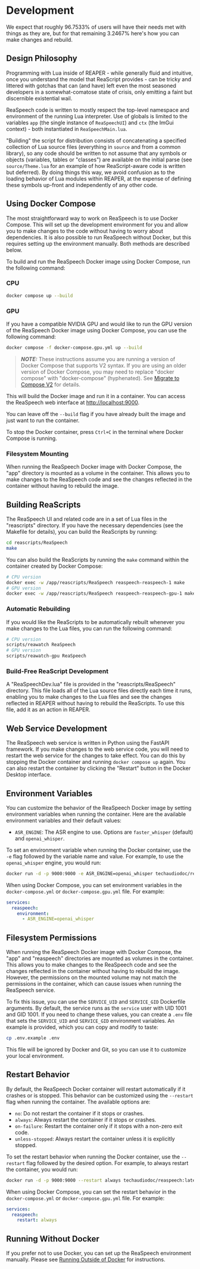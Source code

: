 # Development

We expect that roughly 96.7533% of users will have their needs met with things
as they are, but for that remaining 3.2467% here's how you can make changes
and rebuild.

## Design Philosophy

Programming with Lua inside of REAPER - while generally fluid and intuitive,
once you understand the model that ReaScript provides - can be tricky and
littered with gotchas that can (and have) left even the most seasoned
developers in a somewhat-comatose state of crisis, only emitting a faint but
discernible existential wail.

ReaSpeech code is written to mostly respect the top-level namespace and
environment of the running Lua interpreter. Use of globals is limited to the
variables `app` (the single instance of `ReaSpeechUI`) and `ctx` (the ImGui
context) - both instantiated in `ReaSpeechMain.lua`.

"Building" the script for distribution consists of concatenating a specified
collection of Lua source files (everything in `source` and from a common
library), so any code should be written to not assume that any symbols or
objects (variables, tables or "classes") are available on the initial parse
(see `source/Theme.lua` for an example of how ReaScript-aware code is written
but deferred). By doing things this way, we avoid confusion as to the loading
behavior of Lua modules within REAPER, at the expense of defining these
symbols up-front and independently of any other code.

## Using Docker Compose

The most straightforward way to work on ReaSpeech is to use Docker Compose.
This will set up the development environment for you and allow you to make
changes to the code without having to worry about dependencies. It is also
possible to run ReaSpeech without Docker, but this requires setting up the
environment manually. Both methods are described below.

To build and run the ReaSpeech Docker image using Docker Compose, run the
following command:

### CPU

```sh
docker compose up --build
```

### GPU

If you have a compatible NVIDIA GPU and would like to run the GPU version of
the ReaSpeech Docker image using Docker Compose, you can use the following
command:

```sh
docker compose -f docker-compose.gpu.yml up --build
```

> **_NOTE:_** These instructions assume you are running a version of Docker
> Compose that supports V2 syntax. If you are using an older version of
> Docker Compose, you may need to replace "docker compose" with
> "docker-compose" (hyphenated). See
> [Migrate to Compose V2](https://docs.docker.com/compose/migrate/)
> for details.

This will build the Docker image and run it in a container. You can access the
ReaSpeech web interface at [http://localhost:9000](http://localhost:9000).

You can leave off the `--build` flag if you have already built the image and
just want to run the container.

To stop the Docker container, press `Ctrl+C` in the terminal where Docker
Compose is running.

### Filesystem Mounting

When running the ReaSpeech Docker image with Docker Compose, the "app" directory
is mounted as a volume in the container. This allows you to make changes to the
ReaSpeech code and see the changes reflected in the container without having to
rebuild the image.

## Building ReaScripts

The ReaSpeech UI and related code are in a set of Lua files in the "reascripts"
directory. If you have the necessary dependencies (see the Makefile for details),
you can build the ReaScripts by running:

```sh
cd reascripts/ReaSpeech
make
```

You can also build the ReaScripts by running the `make` command within the
container created by Docker Compose:

```sh
# CPU version
docker exec -w /app/reascripts/ReaSpeech reaspeech-reaspeech-1 make
# GPU version
docker exec -w /app/reascripts/ReaSpeech reaspeech-reaspeech-gpu-1 make
```

### Automatic Rebuilding

If you would like the ReaScripts to be automatically rebuilt whenever you make
changes to the Lua files, you can run the following command:

```sh
# CPU version
scripts/reawatch ReaSpeech
# GPU version
scripts/reawatch-gpu ReaSpeech
```

### Build-Free ReaScript Development

A "ReaSpeechDev.lua" file is provided in the "reascripts/ReaSpeech" directory.
This file loads all of the Lua source files directly each time it runs,
enabling you to make changes to the Lua files and see the changes reflected in
REAPER without having to rebuild the ReaScripts. To use this file, add it as
an action in REAPER.

## Web Service Development

The ReaSpeech web service is written in Python using the FastAPI framework. If
you make changes to the web service code, you will need to restart the web
service for the changes to take effect. You can do this by stopping the Docker
container and running `docker compose up` again. You can also restart the
container by clicking the "Restart" button in the Docker Desktop interface.

## Environment Variables

You can customize the behavior of the ReaSpeech Docker image by setting
environment variables when running the container. Here are the available
environment variables and their default values:

- `ASR_ENGINE`: The ASR engine to use. Options are `faster_whisper` (default)
  and `openai_whisper`.

To set an environment variable when running the Docker container, use the `-e`
flag followed by the variable name and value. For example, to use the
`openai_whisper` engine, you would run:

```sh
docker run -d -p 9000:9000 -e ASR_ENGINE=openai_whisper techaudiodoc/reaspeech:latest
```

When using Docker Compose, you can set environment variables in the
`docker-compose.yml` or `docker-compose.gpu.yml` file. For example:

```yaml
services:
  reaspeech:
    environment:
      - ASR_ENGINE=openai_whisper
```

## Filesystem Permissions

When running the ReaSpeech Docker image with Docker Compose, the "app" and
"reaspeech" directories are mounted as volumes in the container. This allows
you to make changes to the ReaSpeech code and see the changes reflected in the
container without having to rebuild the image. However, the permissions on the
mounted volume may not match the permissions in the container, which can cause
issues when running the ReaSpeech service.

To fix this issue, you can use the `SERVICE_UID` and `SERVICE_GID` Dockerfile
arguments. By default, the service runs as the `service` user with UID 1001
and GID 1001. If you need to change these values, you can create a `.env` file
that sets the `SERVICE_UID` and `SERVICE_GID` environment variables. An
example is provided, which you can copy and modify to taste:

```sh
cp .env.example .env
```

This file will be ignored by Docker and Git, so you can use it to customize
your local environment.

## Restart Behavior

By default, the ReaSpeech Docker container will restart automatically if it
crashes or is stopped. This behavior can be customized using the `--restart`
flag when running the container. The available options are:

- `no`: Do not restart the container if it stops or crashes.
- `always`: Always restart the container if it stops or crashes.
- `on-failure`: Restart the container only if it stops with a non-zero exit
  code.
- `unless-stopped`: Always restart the container unless it is explicitly
  stopped.

To set the restart behavior when running the Docker container, use the
`--restart` flag followed by the desired option. For example, to always restart
the container, you would run:

```sh
docker run -d -p 9000:9000 --restart always techaudiodoc/reaspeech:latest
```

When using Docker Compose, you can set the restart behavior in the
`docker-compose.yml` or `docker-compose.gpu.yml` file. For example:

```yaml
services:
  reaspeech:
    restart: always
```

## Running Without Docker

If you prefer not to use Docker, you can set up the ReaSpeech environment
manually. Please see [Running Outside of Docker](no-docker.md) for instructions.

